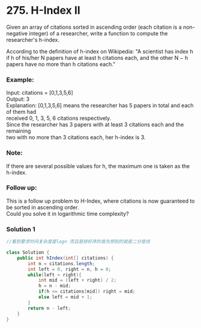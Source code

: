 # 275. H-Index II

Given an array of citations sorted in ascending order (each citation is a non-negative integer) of a researcher, write a function to compute the researcher's h-index.

According to the definition of h-index on Wikipedia: "A scientist has index h if h of his/her N papers have at least h citations each, and the other N − h papers have no more than h citations each."

### Example:

Input: citations = [0,1,3,5,6]       
Output: 3             
Explanation: [0,1,3,5,6] means the researcher has 5 papers in total and each of them had         
             received 0, 1, 3, 5, 6 citations respectively.                
             Since the researcher has 3 papers with at least 3 citations each and the remaining                
             two with no more than 3 citations each, her h-index is 3.          

### Note:

If there are several possible values for h, the maximum one is taken as the h-index.

### Follow up:

This is a follow up problem to H-Index, where citations is now guaranteed to be sorted in ascending order.    
Could you solve it in logarithmic time complexity?

### Solution 1
```java
//看到要求时间复杂度是logn 而且是排好序的首先想到的就是二分查找

class Solution {
    public int hIndex(int[] citations) {
        int n = citations.length; 
        int left = 0, right = n, h = 0;
        while(left < right){
            int mid = (left + right) / 2;
            h = n - mid;
            if(h <= citations[mid]) right = mid;
            else left = mid + 1;
        }
        return n - left;
    }
}
